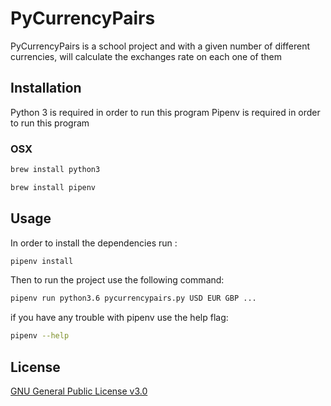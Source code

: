 # PyCurrencyPairs

PyCurrencyPairs is a school project and with a given number of different currencies, will calculate the exchanges rate on each one of them

## Installation

Python 3 is required in order to run this program
Pipenv is required in order to run this program

### OSX

```bash
brew install python3
```

```bash
brew install pipenv
```

## Usage

In order to install the dependencies run :

```bash
pipenv install
```

Then to run the project use the following command: 

```bash
pipenv run python3.6 pycurrencypairs.py USD EUR GBP ...
```

if you have any trouble with pipenv use the help flag:

```bash
pipenv --help
```

## License

[GNU General Public License v3.0](https://www.gnu.org/licenses/gpl-3.0.en.html)
